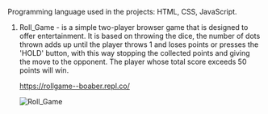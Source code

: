Programming language ​​used in the projects: HTML, CSS, JavaScript.
1) Roll_Game - is a simple two-player browser game that is designed to offer entertainment.
   It is based on throwing the dice, the number of dots thrown adds up until the player throws 1
   and loses points or presses the 'HOLD' button, with this way stopping the collected points and giving the move to the opponent.
   The player whose total score exceeds 50 points will win.

   https://rollgame--boaber.repl.co/

   ![Roll_Game](https://github.com/BoaBer/First_Projects/assets/132903600/6efcecd1-96e6-4123-94c5-1213b7f3784e)
